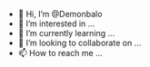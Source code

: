 - 👋 Hi, I’m @Demonbalo
- 👀 I’m interested in ...
- 🌱 I’m currently learning ...
- 💞️ I’m looking to collaborate on ...
- 📫 How to reach me ...

<!---
Demonbalo/Demonbalo is a ✨ special ✨ repository because its `README.md` (this file) appears on your GitHub profile.
You can click the Preview link to take a look at your changes.
--->
